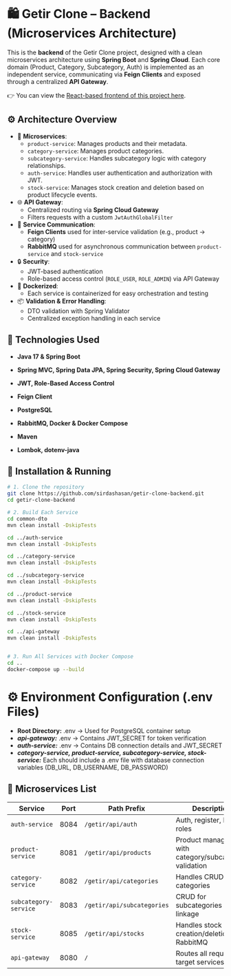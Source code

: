 # 🛍️ Getir Clone – Backend (Microservices Architecture)

This is the **backend** of the Getir Clone project, designed with a clean microservices architecture using **Spring Boot** and **Spring Cloud**. Each core domain (Product, Category, Subcategory, Auth) is implemented as an independent service, communicating via **Feign Clients** and exposed through a centralized **API Gateway**.

👉 You can view the [React-based frontend of this project here](https://github.com/sirdashasan/getir-clone).

## ⚙️ Architecture Overview

- 🧱 **Microservices**:
    - `product-service`: Manages products and their metadata.
    - `category-service`: Manages product categories.
    - `subcategory-service`: Handles subcategory logic with category relationships.
    - `auth-service`: Handles user authentication and authorization with JWT.
    - `stock-service`: Manages stock creation and deletion based on product lifecycle events.
- 🌐 **API Gateway**:
    - Centralized routing via **Spring Cloud Gateway**
    - Filters requests with a custom `JwtAuthGlobalFilter`
- 🔗 **Service Communication**:
    - **Feign Clients** used for inter-service validation (e.g., product → category)
    - **RabbitMQ** used for asynchronous communication between `product-service` and `stock-service`
- 🔒 **Security**:
    - JWT-based authentication
    - Role-based access control (`ROLE_USER`, `ROLE_ADMIN`) via API Gateway
- 🐳 **Dockerized**:
    - Each service is containerized for easy orchestration and testing
- 📦 **Validation & Error Handling**:
    - DTO validation with Spring Validator
    - Centralized exception handling in each service


## 🚀 Technologies Used

- **Java 17 & Spring Boot** 

- **Spring MVC, Spring Data JPA, Spring Security, Spring Cloud Gateway**

- **JWT, Role-Based Access Control**

- **Feign Client**

- **PostgreSQL**

- **RabbitMQ, Docker & Docker Compose**

- **Maven**

- **Lombok, dotenv-java** 


## 🐳 Installation & Running

```bash
# 1. Clone the repository
git clone https://github.com/sirdashasan/getir-clone-backend.git
cd getir-clone-backend

# 2. Build Each Service
cd common-dto
mvn clean install -DskipTests

cd ../auth-service
mvn clean install -DskipTests

cd ../category-service
mvn clean install -DskipTests

cd ../subcategory-service
mvn clean install -DskipTests

cd ../product-service
mvn clean install -DskipTests

cd ../stock-service
mvn clean install -DskipTests

cd ../api-gateway
mvn clean install -DskipTests


# 3. Run All Services with Docker Compose
cd ..
docker-compose up --build

```

# ⚙️ Environment Configuration (.env Files)
- **Root Directory:** .env → Used for PostgreSQL container setup
- ***api-gateway:*** .env → Contains JWT_SECRET for token verification
- ***auth-service:*** .env → Contains DB connection details and JWT_SECRET
- ***category-service, product-service, subcategory-service, stock-service:*** Each should include a .env file with database connection variables (DB_URL, DB_USERNAME, DB_PASSWORD)

## 🧱 Microservices List

| Service            | Port  | Path Prefix       | Description                           |
|--------------------|-------|-------------------|---------------------------------------|
| `auth-service`     | 8084  | `/getir/api/auth` | Auth, register, login, roles          |
| `product-service`  | 8081  | `/getir/api/products` | Product management with category/subcategory validation |
| `category-service` | 8082  | `/getir/api/categories` | Handles CRUD for categories          |
| `subcategory-service` | 8083 | `/getir/api/subcategories` | CRUD for subcategories with linkage  |
| `stock-service`     | 8085  | `/getir/api/stocks` | Handles stock creation/deletion via RabbitMQ |
| `api-gateway`      | 8080  | `/`               | Routes all requests to target services |
